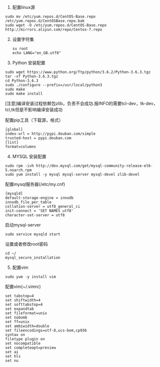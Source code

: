 1. 配置linux源

  ```shell
  sudo mv /etc/yum.repos.d/CentOS-Base.repo /etc/yum.repos.d/CentOSBase.repo.bak
  sudo wget -O /etc/yum.repos.d/CentOS-Base.repo http://mirrors.aliyun.com/repo/Centos-7.repo
  ```

2. 设置字符集

   ```shell
   su root
   echo LANG="en_GB.utf8"
   ```

3. Python 安装配置

```shell
sudo wget https://www.python.org/ftp/python/3.6.2/Python-3.6.3.tgz
tar -xf Python-3.6.3.tgz
cd Python-3.6.3
sudo ./configure --prefix=/usr/local/python3
sudo make
sudo make install
```

[注意]编译安装过程依赖包zlib，负责不会成功.报INFO的需要tcl-dev，tk-dev，tcl,tk但是不影响编译安装成功

配置pip工具（下载源，格式）

```shell
[global]
index-url = http://pypi.douban.com/simple
trusted-host = pypi.douban.com
[list]
format=columns
```

4. MYSQL 安装配置

```shell
sudo rpm -ivh http://dev.mysql.com/get/mysql-community-release-el6-5.noarch.rpm
sudo yum install -y mysql mysql-server mysql-devel zlib-devel 
```

配置mysql服务器(/etc/my.cnf)

```
[mysqld]
default-storage-engine = innodb
innodb_file_per_table
collation-server = utf8_general_ci
init-connect = 'SET NAMES utf8'
character-set-server = utf8 
```

启动mysql-server

```shell
sudo service mysqld start
```

设置或者修改root密码

```shell
cd ~/
mysql_secure_installation
```

5. 配置vim

```shell
sudo yum -y install vim
```

配置vim(~/.vimrc)

```
set tabstop=4
set shiftwidth=4
set softtabstop=4
set expandtab
set fileformat=unix
set nobomb
set ff=unix
set ambiwidth=double
set fileencodings=utf-8,ucs-bom,cp936
syntax on
filetype plugin on
set nocompatible
set completeopt=preview
set ai
set hls
set nu
```



